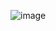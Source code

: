 ![image](https://github.com/Abiji-2020/Leetcode-2024/assets/145255212/a04bd341-0e22-4c48-a4f4-98193eb7c88b)
